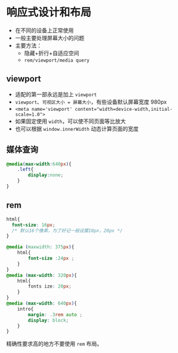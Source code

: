 # 响应式设计和布局

- 在不同的设备上正常使用
- 一般主要处理屏幕大小的问题
- 主要方法：
  - 隐藏+折行+自适应空间
  - `rem/viewport/media query`

## viewport

- 适配的第一部永远是加上 `viewport`
- `viewport`、`可视区大小 = 屏幕大小`，有些设备默认屏幕宽度 980px
- `<meta name='viewport' content="width=device-width,initial-scale=1.0">`
- 如果固定使用 `width`，可以使不同页面等比放大
- 也可以根据 `window.innerWidth` 动态计算页面的宽度

## 媒体查询

```css
@media(max-width:640px){
	.left{
		display:none;
	}
}
```

## rem

```css
html{
  font-size: 16px;
  /* 默认16个像素，为了好记一般设置10px，20px */
}

@media (maxwidth: 375px){
	html{
		font-size :24px ;
	}
}
@media (max-width: 320px){
	html{
		fonts ize: 20px;
	}
}
@media (max-width: 640px){
	intro{
		margin: .3rem auto ;
		display: block;
	}
}
```

精确性要求高的地方不要使用 `rem` 布局。
